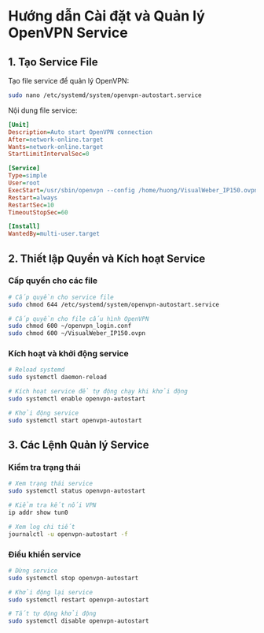 # Hướng dẫn Cài đặt và Quản lý OpenVPN Service

## 1. Tạo Service File
Tạo file service để quản lý OpenVPN:
```bash
sudo nano /etc/systemd/system/openvpn-autostart.service
```

Nội dung file service:
```ini
[Unit]
Description=Auto start OpenVPN connection
After=network-online.target
Wants=network-online.target
StartLimitIntervalSec=0

[Service]
Type=simple
User=root
ExecStart=/usr/sbin/openvpn --config /home/huong/VisualWeber_IP150.ovpn --auth-user-pass /home/huong/openvpn_login.conf --ping 10 --ping-restart 60 --persist-tun --persist-key --resolv-retry infinite
Restart=always
RestartSec=10
TimeoutStopSec=60

[Install]
WantedBy=multi-user.target
```

## 2. Thiết lập Quyền và Kích hoạt Service

### Cấp quyền cho các file
```bash
# Cấp quyền cho service file
sudo chmod 644 /etc/systemd/system/openvpn-autostart.service

# Cấp quyền cho file cấu hình OpenVPN
sudo chmod 600 ~/openvpn_login.conf
sudo chmod 600 ~/VisualWeber_IP150.ovpn
```

### Kích hoạt và khởi động service
```bash
# Reload systemd
sudo systemctl daemon-reload

# Kích hoạt service để tự động chạy khi khởi động
sudo systemctl enable openvpn-autostart

# Khởi động service
sudo systemctl start openvpn-autostart
```

## 3. Các Lệnh Quản lý Service

### Kiểm tra trạng thái
```bash
# Xem trạng thái service
sudo systemctl status openvpn-autostart

# Kiểm tra kết nối VPN
ip addr show tun0

# Xem log chi tiết
journalctl -u openvpn-autostart -f
```

### Điều khiển service
```bash
# Dừng service
sudo systemctl stop openvpn-autostart

# Khởi động lại service
sudo systemctl restart openvpn-autostart

# Tắt tự động khởi động
sudo systemctl disable openvpn-autostart
```
